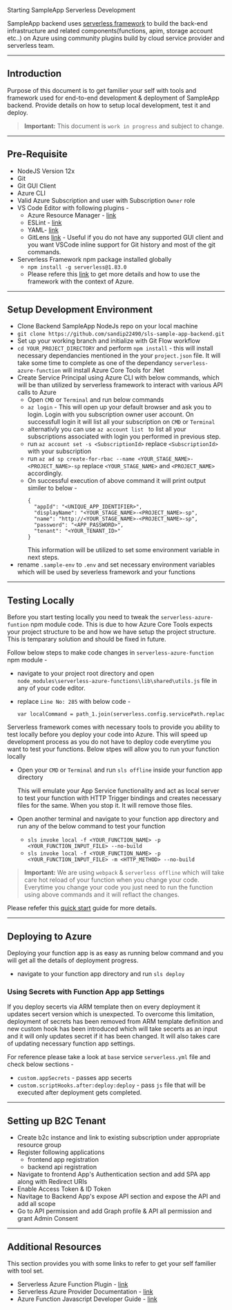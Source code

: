  Starting SampleApp Serverless Development

SampleApp backend uses [serverless framework](https://www.serverless.com/) to build the back-end infrastructure and related components(functions, apim, storage account etc..) on Azure using community plugins build by cloud service provider and serverless team. 

---

## Introduction

Purpose of this document is to get familier your self with tools and framework used for end-to-end development & deployment of SampleApp backend. Provide details on how to setup local development, test it and deploy.

> __Important:__ This document is `work in progress` and subject to change.

---

## Pre-Requisite

- NodeJS Version 12x
- Git
- Git GUI Client
- Azure CLI 
- Valid Azure Subscription and user with Subscription `Owner` role
- VS Code Editor with following plugins -
  - Azure Resource Manager - [link](https://marketplace.visualstudio.com/items?itemName=msazurermtools.azurerm-vscode-tools)
  - ESLint - [link](https://marketplace.visualstudio.com/items?itemName=dbaeumer.vscode-eslint)
  - YAML- [link](https://marketplace.visualstudio.com/items?itemName=redhat.vscode-yaml)
  - GitLens [link](https://marketplace.visualstudio.com/items?itemName=eamodio.gitlens) - Useful if you do not have any supported GUI client and you want VSCode inline support for Git history and most of the git commands.
- Serverless Framework npm package installed globally
  - `npm install -g serverless@1.83.0`
  - Please refere this [link](https://www.serverless.com/framework/docs/providers/azure) to get more details and how to use the framework with the context of Azure.  

---

## Setup Development Environment
- Clone Backend SampleApp NodeJs repo on your local machine
- `git clone https://github.com/sandip22490/sls-sample-app-backend.git`
- Set up your working branch and initialize with Git Flow workflow
- `cd YOUR_PROJECT_DIRECTORY` and perform `npm install` - this will install necessary dependancies mentioned in the your `project.json` file. It will take some time to complete as one of the dependancy `serverless-azure-function` will install Azure Core Tools for .Net
- Create Service Principal using Azure CLI with below commands, which will be than utilized by serverless framework to interact with various API calls to Azure
  - Open `CMD` or `Terminal` and run below commands 
  - `az login` - This will open up your default browser and ask you to login. Login with you subscription owner user account. On successfull login it will list all your subscription on `CMD` or `Terminal`
  - alternativly you can use `az account list ` to list all your subscriptions associated with login you performed in previous step.
  - run `az account set -s <SubscriptionId>` replace `<SubscriptionId>` with your subscription
  - run `az ad sp create-for-rbac --name <YOUR_STAGE_NAME>-<PROJECT_NAME>-sp` replace `<YOUR_STAGE_NAME>`  and `<PROJECT_NAME>` accordingly.
  - On successful execution of above command it will print output similer to below -
    ```
    {
      "appId": "<UNIQUE_APP_IDENTIFIER>",
      "displayName": "<YOUR_STAGE_NAME>-<PROJECT_NAME>-sp",
      "name": "http://<YOUR_STAGE_NAME>-<PROJECT_NAME>-sp",
      "password": "<APP_PASSWORD>",
      "tenant": "<YOUR_TENANT_ID>"
    }
    ```
    This information will be utilized to set some environment variable in next steps.
- rename `.sample-env` to `.env` and set necessary environment variables which will be used by severless framework and your functions

---

## Testing Locally

Before you start testing locally you need to tweak the `serverless-azure-funtion` npm module code. This is due to how Azure Core Tools expects your project structure to be and how we have setup the project structure. This is temparary solution and should be fixed in future. 

Follow below steps to make code changes in `serverless-azure-function` npm module -

- navigate to your project root directory and open `node_modules\serverless-azure-functions\lib\shared\utils.js` file in any of your code editor.
- replace `Line No: 285` with below code -

  ```
  var localCommand = path_1.join(serverless.config.servicePath.replace(`\\${serverless.service.service}`, '\\'), "node_modules", ".bin", command);
  ```
Serverless framework comes with necessary tools to provide you ability to test locally before you deploy your code into Azure. This will speed up development process as you do not have to deploy code everytime you want to test your functions. Below stpes will allow you to run your function locally

- Open your `CMD` or `Terminal` and run `sls offline` inside your function app directory

  This will emulate your App Service functionality and act as local server to test your function with HTTP Trigger bindings and creates necessary files for the same. When you stop it. It will remove those files.

- Open another terminal and navigate to your function app directory and run any of the below command to test your function

  - `sls invoke local -f <YOUR_FUNCTION_NAME> -p <YOUR_FUNCTION_INPUT_FILE> --no-build`
  - `sls invoke local -f <YOUR_FUNCTION_NAME> -p <YOUR_FUNCTION_INPUT_FILE> -m <HTTP_METHOD> --no-build`

> __Important:__ We are using `webpack` & `serverless offline` which will take care hot reload of your function when you change your code. Everytime you change your code you just need to run the function using above commands and it will reflact the changes. 

Please refefer this [quick start](https://www.serverless.com/framework/docs/providers/azure/guide/quick-start/) guide for more details.

---

## Deploying to Azure

Deploying your function app is as easy as running below command and you will get all the details of deployment progress.

- navigate to your function app directory and run `sls deploy`

### Using Secrets with Function App app Settings
If you deploy secerts via ARM template then on every deployment it updates secert version which is unexpected. To overcome this limitation, deployment of secrets has been removed from ARM template definition and new custom hook has been introduced which will take secerts as an input and it will only updates secret if it has been changed. It will also takes care of updating necessary function app settings. 

For reference please take a look at `base` service `serverless.yml` file and check below sections -

- `custom.appSecrets` - passes app secerts
- `custom.scriptHooks.after:deploy:deploy` - pass `js` file that will be executed after deployment gets completed.
---

## Setting up B2C Tenant


- Create b2c instance and link to existing subscription under appropriate resource group
- Register following applications
  - frontend app registration
  - backend api registration
- Navigate to frontend App's Authentication section and add SPA app along with Redirect URIs
- Enable Access Token & ID Token
- Navitage to Backend App's expose API section and expose the API and add all scope
- Go to API permission and add Graph profile & API all permission and grant Admin Consent
		
---
## Additional Resources

This section provides you with some links to refer to get your self familier with tool set.

- Serverless Azure Function Plugin - [link](https://github.com/serverless/serverless-azure-functions)
- Serverless Azure Provider Documentation - [link](https://www.serverless.com/framework/docs/providers/azure/)
- Azure Function Javascript Developer Guide - [link](https://docs.microsoft.com/en-us/azure/azure-functions/functions-reference-node)
